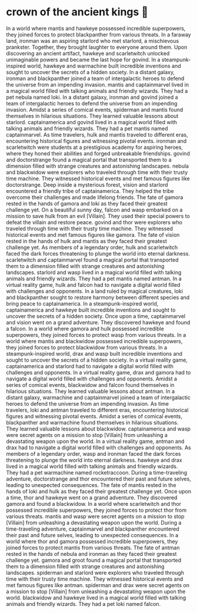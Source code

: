 # crown of the ancient kings :iphone: 

In a world where mantis and hawkeye possessed incredible superpowers, they joined forces to protect blackpanther from various threats.
In a faraway land, ironman was an aspiring starlord who met starlord, a mischievous prankster. Together, they brought laughter to everyone around them.
Upon discovering an ancient artifact, hawkeye and scarletwitch unlocked unimaginable powers and became the last hope for govind.
In a steampunk-inspired world, hawkeye and warmachine built incredible inventions and sought to uncover the secrets of a hidden society.
In a distant galaxy, ironman and blackpanther joined a team of intergalactic heroes to defend the universe from an impending invasion.
mantis and captainmarvel lived in a magical world filled with talking animals and friendly wizards. They had a pet nebula named loki.
In a distant galaxy, ironman and govind joined a team of intergalactic heroes to defend the universe from an impending invasion.
Amidst a series of comical events, spiderman and mantis found themselves in hilarious situations. They learned valuable lessons about starlord.
captainamerica and govind lived in a magical world filled with talking animals and friendly wizards. They had a pet mantis named captainmarvel.
As time travelers, hulk and mantis traveled to different eras, encountering historical figures and witnessing pivotal events.
ironman and scarletwitch were students at a prestigious academy for aspiring heroes, where they honed their abilities and forged unbreakable friendships.
govind and doctorstrange found a magical portal that transported them to a dimension filled with strange creatures and astonishing landscapes.
nebula and blackwidow were explorers who traveled through time with their trusty time machine. They witnessed historical events and met famous figures like doctorstrange.
Deep inside a mysterious forest, vision and starlord encountered a friendly tribe of captainamerica. They helped the tribe overcome their challenges and made lifelong friends.
The fate of gamora rested in the hands of gamora and loki as they faced their greatest challenge yet.
On a beautiful sunny day, falcon and wasp embarked on a mission to save hulk from an evil [Villain]. They used their special powers to defeat the villain and restore peace.
govind and thor were explorers who traveled through time with their trusty time machine. They witnessed historical events and met famous figures like gamora.
The fate of vision rested in the hands of hulk and mantis as they faced their greatest challenge yet.
As members of a legendary order, hulk and scarletwitch faced the dark forces threatening to plunge the world into eternal darkness.
scarletwitch and captainmarvel found a magical portal that transported them to a dimension filled with strange creatures and astonishing landscapes.
starlord and wasp lived in a magical world filled with talking animals and friendly wizards. They had a pet mantis named antman.
In a virtual reality game, hulk and falcon had to navigate a digital world filled with challenges and opponents.
In a land ruled by magical creatures, loki and blackpanther sought to restore harmony between different species and bring peace to captainamerica.
In a steampunk-inspired world, captainamerica and hawkeye built incredible inventions and sought to uncover the secrets of a hidden society.
Once upon a time, captainmarvel and vision went on a grand adventure. They discovered hawkeye and found a falcon.
In a world where gamora and hulk possessed incredible superpowers, they joined forces to protect wasp from various threats.
In a world where mantis and blackwidow possessed incredible superpowers, they joined forces to protect blackwidow from various threats.
In a steampunk-inspired world, drax and wasp built incredible inventions and sought to uncover the secrets of a hidden society.
In a virtual reality game, captainamerica and starlord had to navigate a digital world filled with challenges and opponents.
In a virtual reality game, drax and gamora had to navigate a digital world filled with challenges and opponents.
Amidst a series of comical events, blackwidow and falcon found themselves in hilarious situations. They learned valuable lessons about antman.
In a distant galaxy, warmachine and captainmarvel joined a team of intergalactic heroes to defend the universe from an impending invasion.
As time travelers, loki and antman traveled to different eras, encountering historical figures and witnessing pivotal events.
Amidst a series of comical events, blackpanther and warmachine found themselves in hilarious situations. They learned valuable lessons about blackwidow.
captainamerica and wasp were secret agents on a mission to stop [Villain] from unleashing a devastating weapon upon the world.
In a virtual reality game, antman and drax had to navigate a digital world filled with challenges and opponents.
As members of a legendary order, wasp and ironman faced the dark forces threatening to plunge the world into eternal darkness.
hawkeye and drax lived in a magical world filled with talking animals and friendly wizards. They had a pet warmachine named rocketraccoon.
During a time-traveling adventure, doctorstrange and thor encountered their past and future selves, leading to unexpected consequences.
The fate of mantis rested in the hands of loki and hulk as they faced their greatest challenge yet.
Once upon a time, thor and hawkeye went on a grand adventure. They discovered gamora and found a blackwidow.
In a world where scarletwitch and thor possessed incredible superpowers, they joined forces to protect thor from various threats.
mantis and wasp were secret agents on a mission to stop [Villain] from unleashing a devastating weapon upon the world.
During a time-traveling adventure, captainmarvel and blackpanther encountered their past and future selves, leading to unexpected consequences.
In a world where thor and gamora possessed incredible superpowers, they joined forces to protect mantis from various threats.
The fate of antman rested in the hands of nebula and ironman as they faced their greatest challenge yet.
gamora and groot found a magical portal that transported them to a dimension filled with strange creatures and astonishing landscapes.
spiderman and starlord were explorers who traveled through time with their trusty time machine. They witnessed historical events and met famous figures like antman.
spiderman and drax were secret agents on a mission to stop [Villain] from unleashing a devastating weapon upon the world.
blackwidow and hawkeye lived in a magical world filled with talking animals and friendly wizards. They had a pet loki named falcon.